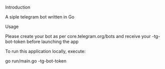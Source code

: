 Introduction

A siple telegram bot written in Go

Usage

Please create your bot as per core.telegram.org/bots and receive your -tg-bot-token before launching the app

To run this application locally, execute: 

go run/main.go -tg-bot-token <your tg token>

